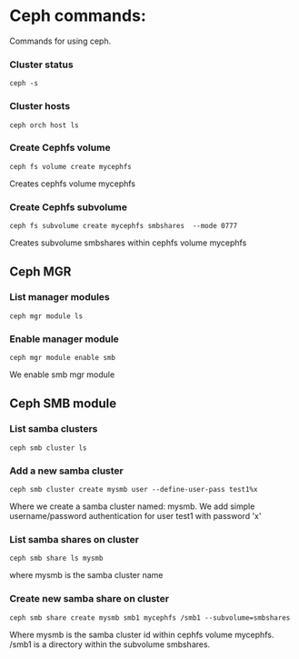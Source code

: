 # Ceph commands:

Commands for using ceph.

### Cluster status
```
ceph -s
```

### Cluster hosts
```
ceph orch host ls
```

### Create Cephfs volume
```
ceph fs volume create mycephfs
```
Creates cephfs volume mycephfs

### Create Cephfs subvolume
```
ceph fs subvolume create mycephfs smbshares  --mode 0777 
```
Creates subvolume smbshares within cephfs volume mycephfs

## Ceph MGR

### List manager modules
```
ceph mgr module ls
```

### Enable manager module
```
ceph mgr module enable smb
```
We enable smb mgr module

## Ceph SMB module

### List samba clusters
```
ceph smb cluster ls
```

### Add a new samba cluster
```
ceph smb cluster create mysmb user --define-user-pass test1%x
```
Where we create a samba cluster named: mysmb. We add simple username/password authentication for user test1 with password 'x'

### List samba shares on cluster
```
ceph smb share ls mysmb
```
where mysmb is the samba cluster name

### Create new samba share on cluster
```
ceph smb share create mysmb smb1 mycephfs /smb1 --subvolume=smbshares
```
Where mysmb is the samba cluster id within cephfs volume mycephfs.
/smb1 is a directory within the subvolume smbshares.
